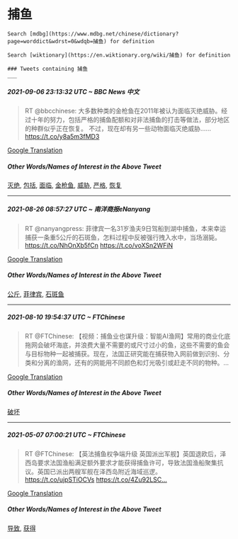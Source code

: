 # 捕鱼

    Search [mdbg](https://www.mdbg.net/chinese/dictionary?page=worddict&wdrst=0&wdqb=捕鱼) for definition

    Search [wiktionary](https://en.wiktionary.org/wiki/捕鱼) for definition

    ### Tweets containing 捕鱼
    ___
##### 2021-09-06 23:13:32 UTC ~ BBC News 中文
> RT @bbcchinese: 大多数种类的金枪鱼在2011年被认为面临灭绝威胁。经过十年的努力，包括严格的捕鱼配额和对非法捕鱼的打击等做法，部分地区的种群似乎正在恢复。 不过，现在却有另一些动物面临灭绝威胁…… https://t.co/y8a5m3fMD3

[Google Translation](https://translate.google.com/?hi=en&tab=TT&sl=zh-CN&tl=en&op=translate&text=RT+%40bbcchinese%3A+%E5%A4%A7%E5%A4%9A%E6%95%B0%E7%A7%8D%E7%B1%BB%E7%9A%84%E9%87%91%E6%9E%AA%E9%B1%BC%E5%9C%A82011%E5%B9%B4%E8%A2%AB%E8%AE%A4%E4%B8%BA%E9%9D%A2%E4%B8%B4%E7%81%AD%E7%BB%9D%E5%A8%81%E8%83%81%E3%80%82%E7%BB%8F%E8%BF%87%E5%8D%81%E5%B9%B4%E7%9A%84%E5%8A%AA%E5%8A%9B%EF%BC%8C%E5%8C%85%E6%8B%AC%E4%B8%A5%E6%A0%BC%E7%9A%84%E6%8D%95%E9%B1%BC%E9%85%8D%E9%A2%9D%E5%92%8C%E5%AF%B9%E9%9D%9E%E6%B3%95%E6%8D%95%E9%B1%BC%E7%9A%84%E6%89%93%E5%87%BB%E7%AD%89%E5%81%9A%E6%B3%95%EF%BC%8C%E9%83%A8%E5%88%86%E5%9C%B0%E5%8C%BA%E7%9A%84%E7%A7%8D%E7%BE%A4%E4%BC%BC%E4%B9%8E%E6%AD%A3%E5%9C%A8%E6%81%A2%E5%A4%8D%E3%80%82+%E4%B8%8D%E8%BF%87%EF%BC%8C%E7%8E%B0%E5%9C%A8%E5%8D%B4%E6%9C%89%E5%8F%A6%E4%B8%80%E4%BA%9B%E5%8A%A8%E7%89%A9%E9%9D%A2%E4%B8%B4%E7%81%AD%E7%BB%9D%E5%A8%81%E8%83%81%E2%80%A6%E2%80%A6+https%3A%2F%2Ft.co%2Fy8a5m3fMD3)
##### Other Words/Names of Interest in the Above Tweet
[灭绝](灭绝.md), [包括](包括.md), [面临](面临.md), [金枪鱼](金枪鱼.md), [威胁](威胁.md), [严格](严格.md), [恢复](恢复.md)
___
##### 2021-08-26 08:57:27 UTC ~ 南洋商报eNanyang
> RT @nanyangpress: 菲律宾一名31岁渔夫9日驾船到湖中捕鱼，本来幸运捕获一条重5公斤的石斑鱼，怎料过程中反被强行拽入水中，当场溺毙。https://t.co/NhOnXb5fCn https://t.co/voXSn2WFiN

[Google Translation](https://translate.google.com/?hi=en&tab=TT&sl=zh-CN&tl=en&op=translate&text=RT+%40nanyangpress%3A+%E8%8F%B2%E5%BE%8B%E5%AE%BE%E4%B8%80%E5%90%8D31%E5%B2%81%E6%B8%94%E5%A4%AB9%E6%97%A5%E9%A9%BE%E8%88%B9%E5%88%B0%E6%B9%96%E4%B8%AD%E6%8D%95%E9%B1%BC%EF%BC%8C%E6%9C%AC%E6%9D%A5%E5%B9%B8%E8%BF%90%E6%8D%95%E8%8E%B7%E4%B8%80%E6%9D%A1%E9%87%8D5%E5%85%AC%E6%96%A4%E7%9A%84%E7%9F%B3%E6%96%91%E9%B1%BC%EF%BC%8C%E6%80%8E%E6%96%99%E8%BF%87%E7%A8%8B%E4%B8%AD%E5%8F%8D%E8%A2%AB%E5%BC%BA%E8%A1%8C%E6%8B%BD%E5%85%A5%E6%B0%B4%E4%B8%AD%EF%BC%8C%E5%BD%93%E5%9C%BA%E6%BA%BA%E6%AF%99%E3%80%82https%3A%2F%2Ft.co%2FNhOnXb5fCn+https%3A%2F%2Ft.co%2FvoXSn2WFiN)
##### Other Words/Names of Interest in the Above Tweet
[公斤](公斤.md), [菲律宾](菲律宾.md), [石斑鱼](石斑鱼.md)
___
##### 2021-08-10 19:54:37 UTC ~ FTChinese
> RT @FTChinese: 【视频：捕鱼业也谋升级：智能AI渔网】常用的商业化底拖网会破坏海底，并浪费大量不需要的或尺寸过小的鱼，这些不需要的鱼会与目标物种一起被捕获。现在，法国正研究能在捕获物入网前做到识别、分类和分离的渔网，还有的网能用不同颜色和灯光吸引或赶走不同的物种。…

[Google Translation](https://translate.google.com/?hi=en&tab=TT&sl=zh-CN&tl=en&op=translate&text=RT+%40FTChinese%3A+%E3%80%90%E8%A7%86%E9%A2%91%EF%BC%9A%E6%8D%95%E9%B1%BC%E4%B8%9A%E4%B9%9F%E8%B0%8B%E5%8D%87%E7%BA%A7%EF%BC%9A%E6%99%BA%E8%83%BDAI%E6%B8%94%E7%BD%91%E3%80%91%E5%B8%B8%E7%94%A8%E7%9A%84%E5%95%86%E4%B8%9A%E5%8C%96%E5%BA%95%E6%8B%96%E7%BD%91%E4%BC%9A%E7%A0%B4%E5%9D%8F%E6%B5%B7%E5%BA%95%EF%BC%8C%E5%B9%B6%E6%B5%AA%E8%B4%B9%E5%A4%A7%E9%87%8F%E4%B8%8D%E9%9C%80%E8%A6%81%E7%9A%84%E6%88%96%E5%B0%BA%E5%AF%B8%E8%BF%87%E5%B0%8F%E7%9A%84%E9%B1%BC%EF%BC%8C%E8%BF%99%E4%BA%9B%E4%B8%8D%E9%9C%80%E8%A6%81%E7%9A%84%E9%B1%BC%E4%BC%9A%E4%B8%8E%E7%9B%AE%E6%A0%87%E7%89%A9%E7%A7%8D%E4%B8%80%E8%B5%B7%E8%A2%AB%E6%8D%95%E8%8E%B7%E3%80%82%E7%8E%B0%E5%9C%A8%EF%BC%8C%E6%B3%95%E5%9B%BD%E6%AD%A3%E7%A0%94%E7%A9%B6%E8%83%BD%E5%9C%A8%E6%8D%95%E8%8E%B7%E7%89%A9%E5%85%A5%E7%BD%91%E5%89%8D%E5%81%9A%E5%88%B0%E8%AF%86%E5%88%AB%E3%80%81%E5%88%86%E7%B1%BB%E5%92%8C%E5%88%86%E7%A6%BB%E7%9A%84%E6%B8%94%E7%BD%91%EF%BC%8C%E8%BF%98%E6%9C%89%E7%9A%84%E7%BD%91%E8%83%BD%E7%94%A8%E4%B8%8D%E5%90%8C%E9%A2%9C%E8%89%B2%E5%92%8C%E7%81%AF%E5%85%89%E5%90%B8%E5%BC%95%E6%88%96%E8%B5%B6%E8%B5%B0%E4%B8%8D%E5%90%8C%E7%9A%84%E7%89%A9%E7%A7%8D%E3%80%82%E2%80%A6)
##### Other Words/Names of Interest in the Above Tweet
[破坏](破坏.md)
___
##### 2021-05-07 07:00:21 UTC ~ FTChinese
> RT @FTChinese: 【英法捕鱼权争端升级 英国派出军舰】英国退欧后，泽西岛要求法国渔船满足额外要求才能获得捕鱼许可，导致法国渔船聚集抗议。英国已派出两艘军舰在泽西岛附近海域巡逻。https://t.co/ujpSTiOCVs https://t.co/4Zu92LSC…

[Google Translation](https://translate.google.com/?hi=en&tab=TT&sl=zh-CN&tl=en&op=translate&text=RT+%40FTChinese%3A+%E3%80%90%E8%8B%B1%E6%B3%95%E6%8D%95%E9%B1%BC%E6%9D%83%E4%BA%89%E7%AB%AF%E5%8D%87%E7%BA%A7+%E8%8B%B1%E5%9B%BD%E6%B4%BE%E5%87%BA%E5%86%9B%E8%88%B0%E3%80%91%E8%8B%B1%E5%9B%BD%E9%80%80%E6%AC%A7%E5%90%8E%EF%BC%8C%E6%B3%BD%E8%A5%BF%E5%B2%9B%E8%A6%81%E6%B1%82%E6%B3%95%E5%9B%BD%E6%B8%94%E8%88%B9%E6%BB%A1%E8%B6%B3%E9%A2%9D%E5%A4%96%E8%A6%81%E6%B1%82%E6%89%8D%E8%83%BD%E8%8E%B7%E5%BE%97%E6%8D%95%E9%B1%BC%E8%AE%B8%E5%8F%AF%EF%BC%8C%E5%AF%BC%E8%87%B4%E6%B3%95%E5%9B%BD%E6%B8%94%E8%88%B9%E8%81%9A%E9%9B%86%E6%8A%97%E8%AE%AE%E3%80%82%E8%8B%B1%E5%9B%BD%E5%B7%B2%E6%B4%BE%E5%87%BA%E4%B8%A4%E8%89%98%E5%86%9B%E8%88%B0%E5%9C%A8%E6%B3%BD%E8%A5%BF%E5%B2%9B%E9%99%84%E8%BF%91%E6%B5%B7%E5%9F%9F%E5%B7%A1%E9%80%BB%E3%80%82https%3A%2F%2Ft.co%2FujpSTiOCVs+https%3A%2F%2Ft.co%2F4Zu92LSC%E2%80%A6)
##### Other Words/Names of Interest in the Above Tweet
[导致](导致.md), [获得](获得.md)
